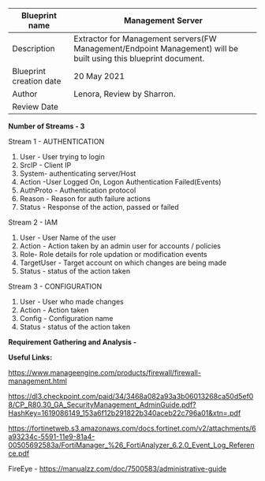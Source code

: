 | Blueprint name          | Management Server                                                                                                |
| ----------------------- | ---------------------------------------------------------------------------------------------------------------- |
| Description             | Extractor for Management servers(FW Management/Endpoint Management) will be built using this blueprint document. |
| Blueprint creation date | 20 May 2021                                                                                                      |
| Author                  | Lenora, Review by Sharron.                                                                                       |
| Review Date             |                                                                                                                  |

**Number of Streams - 3**

Stream 1 - AUTHENTICATION 

1. User - User trying to login
2. SrcIP - Client IP
3. System- authenticating server/Host
4. Action -User Logged On, Logon Authentication Failed(Events)
5. AuthProto - Authentication protocol
6. Reason - Reason for auth failure actions
7. Status - Response of the action, passed or failed

Stream 2 - IAM

1. User - User Name of the user
2. Action - Action taken by an admin user for accounts / policies
3. Role- Role details for role updation or modification events
4. TargetUser - Target account on which changes are being made
5. Status - status of the action taken

Stream 3 - CONFIGURATION

1. User - User who made changes
2. Action - Action taken
3. Config - Configuration name
4. Status - status of the action taken

**Requirement Gathering and Analysis -** 

**Useful Links:**

https://www.manageengine.com/products/firewall/firewall-management.html

https://dl3.checkpoint.com/paid/34/3468a082a93a3b06013268ca50d5ef08/CP_R80.30_GA_SecurityManagement_AdminGuide.pdf?HashKey=1619086149_153a6f12b291822b340aceb22c796a01&xtn=.pdf

https://fortinetweb.s3.amazonaws.com/docs.fortinet.com/v2/attachments/6a93234c-5591-11e9-81a4-00505692583a/FortiManager_%26_FortiAnalyzer_6.2.0_Event_Log_Reference.pdf

FireEye - https://manualzz.com/doc/7500583/administrative-guide 
